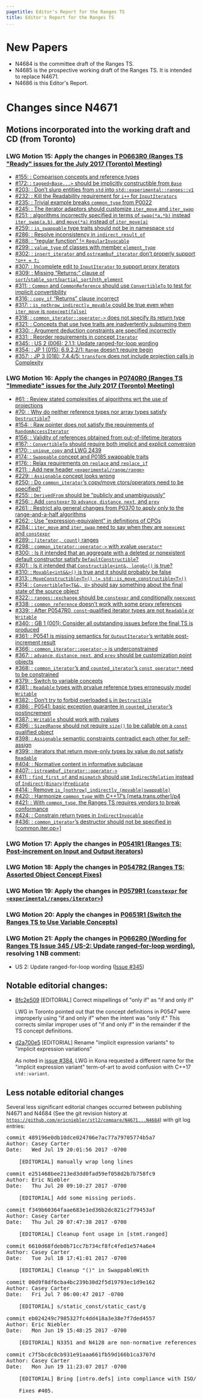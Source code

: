 ```yaml
---
pagetitle: Editor's Report for the Ranges TS
title: Editor's Report for the Ranges TS
...
```


# New Papers

* N4684 is the committee draft of the Ranges TS.
* N4685 is the prospective working draft of the Ranges TS. It is intended to replace N4671.
* N4686 is this Editor's Report.

# Changes since N4671
## Motions incorporated into the working draft and CD (from Toronto)
### LWG Motion 15: Apply the changes in [P0663R0 (Ranges TS "Ready" issues for the July 2017 (Toronto) Meeting)](http://wg21.link/P0663R0)
* [#155: : Comparison concepts and reference types](https://github.com/ericniebler/stl2/issues/155)
* [#172: : `tagged<Base...>` should be implicitly constructible from `Base`](https://github.com/ericniebler/stl2/issues/172)
* [#203: : Don’t slurp entities from `std` into `std::experimental::ranges::v1`](https://github.com/ericniebler/stl2/issues/203)
* [#232: : Kill the Readability requirement for `i++` for `InputIterators`](https://github.com/ericniebler/stl2/issues/232)
* [#235: : Trivial example breaks `common_type` from P0022](https://github.com/ericniebler/stl2/issues/235)
* [#245: : The iterator adaptors should customize `iter_move` and `iter_swap`](https://github.com/ericniebler/stl2/issues/245)
* [#251: : algorithms incorrectly specified in terms of `swap(*a,*b)` instead `iter_swap(a,b)`, and `move(*a)` instead of `iter_move(a)`](https://github.com/ericniebler/stl2/issues/251)
* [#259: : `is_swappable` type traits should not be in namespace `std`](https://github.com/ericniebler/stl2/issues/259)
* [#286: : Resolve inconsistency in `indirect_result_of`](https://github.com/ericniebler/stl2/issues/286)
* [#288: : “regular function” != `RegularInvocable`](https://github.com/ericniebler/stl2/issues/288)
* [#299: : `value_type` of classes with member `element_type`](https://github.com/ericniebler/stl2/issues/299)
* [#302: : `insert_iterator` and `ostreambuf_iterator` don’t properly support `*o++ = t;`](https://github.com/ericniebler/stl2/issues/302)
* [#307: : Incomplete edit to `InputIterator` to support proxy iterators](https://github.com/ericniebler/stl2/issues/307)
* [#309: : Missing “Returns:” clause of `sort`/`stable_sort`/`partial_sort`/`nth_element`](https://github.com/ericniebler/stl2/issues/309)
* [#311: : `Common` and `CommonReference` should use `ConvertibleTo` to test for implicit convertibility](https://github.com/ericniebler/stl2/issues/311)
* [#316: : `copy_if` “Returns” clause incorrect](https://github.com/ericniebler/stl2/issues/316)
* [#317: : `is_nothrow_indirectly_movable` could be true even when `iter_move` is `noexcept(false)`](https://github.com/ericniebler/stl2/issues/317)
* [#318: : `common_iterator::operator->` does not specify its return type](https://github.com/ericniebler/stl2/issues/318)
* [#321: : Concepts that use type traits are inadvertently subsuming them](https://github.com/ericniebler/stl2/issues/321)
* [#330: : Argument deduction constraints are specified incorrectly](https://github.com/ericniebler/stl2/issues/330)
* [#331: : Reorder requirements in concept `Iterator`](https://github.com/ericniebler/stl2/issues/331)
* [#345: : US 2 (006): 2.1.1: Update ranged-for-loop wording](https://github.com/ericniebler/stl2/issues/345)
* [#354: : JP 1 (015): 6.9.2.2/1: `Range` doesn’t require begin](https://github.com/ericniebler/stl2/issues/354)
* [#357: : JP 3 (018): 7.4.4/5: `transform` does not include projection calls in Complexity](https://github.com/ericniebler/stl2/issues/357)

### LWG Motion 16: Apply the changes in [P0740R0 (Ranges TS "Immediate" issues for the July 2017 (Toronto) Meeting)](http://wg21.link/P0740R0)
* [#61: : Review stated complexities of algorithms wrt the use of projections](https://github.com/ericniebler/stl2/issues/61)
* [#70: : Why do neither reference types nor array types satisfy `Destructible`?](https://github.com/ericniebler/stl2/issues/70)
* [#154: : Raw pointer does not satisfy the requirements of `RandomAccessIterator`](https://github.com/ericniebler/stl2/issues/154)
* [#156: : Validity of references obtained from out-of-lifetime iterators](https://github.com/ericniebler/stl2/issues/156)
* [#167: : `ConvertibleTo` should require both implicit and explicit conversion](https://github.com/ericniebler/stl2/issues/167)
* [#170: : `unique_copy` and LWG 2439](https://github.com/ericniebler/stl2/issues/170)
* [#174: : `Swappable` concept and P0185 swappable traits](https://github.com/ericniebler/stl2/issues/174)
* [#176: : Relax requirements on `replace` and `replace_if`](https://github.com/ericniebler/stl2/issues/176)
* [#211: : Add new header `<experimental/range/range>`](https://github.com/ericniebler/stl2/issues/211)
* [#229: : `Assignable` concept looks wrong](https://github.com/ericniebler/stl2/issues/229)
* [#250: : Do `common_iterator`’s copy/move ctors/operators need to be specified?](https://github.com/ericniebler/stl2/issues/250)
* [#255: : `DerivedFrom` should be “publicly and unambiguously”](https://github.com/ericniebler/stl2/issues/255)
* [#256: : Add `constexpr` to `advance`, `distance`, `next`, and `prev`](https://github.com/ericniebler/stl2/issues/256)
* [#261: : Restrict alg.general changes from P0370 to apply only to the range-and-a-half algorithms](https://github.com/ericniebler/stl2/issues/261)
* [#262: : Use "expression-equivalent" in definitions of CPOs](https://github.com/ericniebler/stl2/issues/262)
* [#284: : `iter_move` and `iter_swap` need to say when they are `noexcept` and `constexpr`](https://github.com/ericniebler/stl2/issues/284)
* [#289: : `[iterator, count)` ranges](https://github.com/ericniebler/stl2/issues/289)
* [#298: : `common_iterator::operator->` with xvalue `operator*`](https://github.com/ericniebler/stl2/issues/298)
* [#300: : Is it intended that an aggregate with a deleted or nonexistent default constructor satisfy `DefaultConstructible`?](https://github.com/ericniebler/stl2/issues/300)
* [#301: : Is it intended that `Constructible<int&, long&>()` is true?](https://github.com/ericniebler/stl2/issues/301)
* [#310: : `Movable<int&&>()` is true and it should probably be false](https://github.com/ericniebler/stl2/issues/310)
* [#313: : `MoveConstructible<T>() != std::is_move_constructible<T>()`](https://github.com/ericniebler/stl2/issues/313)
* [#314: : `ConvertibleTo<T&&, U>` should say something about the final state of the source object](https://github.com/ericniebler/stl2/issues/314)
* [#322: : `ranges::exchange` should be `constexpr` and conditionally `noexcept`](https://github.com/ericniebler/stl2/issues/322)
* [#338: : `common_reference` doesn’t work with some proxy references](https://github.com/ericniebler/stl2/issues/338)
* [#339: : After P0547R0, `const`-qualified iterator types are not `Readable` or `Writable`](https://github.com/ericniebler/stl2/issues/339)
* [#340: : GB 1 (001): Consider all outstanding issues before the final TS is produced](https://github.com/ericniebler/stl2/issues/340)
* [#361: : P0541 is missing semantics for `OutputIterator`’s writable post-increment result](https://github.com/ericniebler/stl2/issues/361)
* [#366: : `common_iterator::operator->` is underconstrained](https://github.com/ericniebler/stl2/issues/366)
* [#367: : `advance`, `distance`, `next`, and `prev` should be customization point objects](https://github.com/ericniebler/stl2/issues/367)
* [#368: : `common_iterator`’s and `counted_iterator`’s `const operator*` need to be constrained](https://github.com/ericniebler/stl2/issues/368)
* [#379: : Switch to variable concepts](https://github.com/ericniebler/stl2/issues/379)
* [#381: : `Readable` types with prvalue reference types erroneously model `Writable`](https://github.com/ericniebler/stl2/issues/381)
* [#382: : Don’t try to forbid overloaded `&` in `Destructible`](https://github.com/ericniebler/stl2/issues/382)
* [#386: : P0541: basic exception guarantee in `counted_iterator`’s postincrement](https://github.com/ericniebler/stl2/issues/386)
* [#387: : `Writable` should work with rvalues](https://github.com/ericniebler/stl2/issues/387)
* [#396: : `SizedRange` should not require `size()` to be callable on a `const` qualified object](https://github.com/ericniebler/stl2/issues/396)
* [#398: : `Assignable` semantic constraints contradict each other for self-assign](https://github.com/ericniebler/stl2/issues/398)
* [#399: : iterators that return move-only types by value do not satisfy `Readable`](https://github.com/ericniebler/stl2/issues/399)
* [#404: : Normative content in informative subclause](https://github.com/ericniebler/stl2/issues/404)
* [#407: : `istreambuf_iterator::operator->`](https://github.com/ericniebler/stl2/issues/407)
* [#411: : `find_first_of` and `mismatch` should use `IndirectRelation` instead of `Indirect(Binary)Predicate`](https://github.com/ericniebler/stl2/issues/411)
* [#414: : Remove `is_[nothrow]_indirectly_(movable|swappable)`](https://github.com/ericniebler/stl2/issues/414)
* [#420: : Harmonize `common_type` with C++17’s [meta.trans.other]/p4](https://github.com/ericniebler/stl2/issues/420)
* [#421: : With `common_type`, the Ranges TS requires vendors to break conformance](https://github.com/ericniebler/stl2/issues/421)
* [#424: : Constrain return types in `IndirectInvocable`](https://github.com/ericniebler/stl2/issues/424)
* [#436: : `common_iterator`’s destructor should not be specified in [common.iter.op=]](https://github.com/ericniebler/stl2/issues/436)

### LWG Motion 17: Apply the changes in [P0541R1 (Ranges TS: Post-increment on Input and Output iterators)](http://wg21.link/P0541R1)
### LWG Motion 18: Apply the changes in [P0547R2 (Ranges TS: Assorted Object Concept Fixes)](http://wg21.link/P0547R2)
### LWG Motion 19: Apply the changes in [P0579R1 (`constexpr` for `<experimental/ranges/iterator>`)](http://wg21.link/P0579R1)
### LWG Motion 20: Apply the changes in [P0651R1 (Switch the Ranges TS to Use Variable Concepts)](http://wg21.link/P0651R1)
### LWG Motion 21: Apply the changes in [P0662R0 (Wording for Ranges TS Issue 345 / US-2: Update ranged-for-loop wording)](http://wg21.link/P0662R0), resolving 1 NB comment:
* US 2: Update ranged-for-loop wording ([Issue #345](https://github.com/ericniebler/stl2/issues/345))

## Notable editorial changes:
  * [8fc2e509](https://github.com/ericniebler/stl2/commit/8fc2e50999da233246cd1a765007d0de4893fc91) [EDITORIAL] Correct mispellings of "only if" as "if and only if"

    LWG in Toronto pointed out that the concept definitions in P0547 were improperly using "if and only if" when the intent was "only if." This corrects similar improper uses of "if and only if" in the remainder if the TS concept definitions.

  * [d2a700e5](https://github.com/ericniebler/stl2/commit/d2a700e5da9870b70b437da0cea0d39f537c6b71) [EDITORIAL] Rename "implicit expression variants" to "implicit expression variations"

    As noted in [issue #384](https://github.com/ericniebler/stl2/issues/384), LWG in Kona requested a different name for the "implicit expression variant" term-of-art to avoid confusion with C++17 `std::variant`.

## Less notable editorial changes

Several less significant editorial changes occurred between publishing N4671 and N4684 (See the git revision history at [`https://github.com/ericniebler/stl2/compare/N4671...N4684`](https://github.com/ericniebler/stl2/compare/N4671...N4684)) with git log entries:

<pre>
commit 489196e0db10dce024706e7ac77a79705774b5a7
Author: Casey Carter <Casey@Carter.net>
Date:   Wed Jul 19 20:01:56 2017 -0700

    [EDITORIAL] manually wrap long lines

commit e251468bee213ed3dd0fad59ef058d2b7b758fc9
Author: Eric Niebler <eniebler@boost.org>
Date:   Thu Jul 20 09:10:27 2017 -0700

    [EDITORIAL] Add some missing periods.

commit f349b60364faae683e1ed36b2dc821c2f79453af
Author: Casey Carter <Casey@Carter.net>
Date:   Thu Jul 20 07:47:38 2017 -0700

    [EDITORIAL] Cleanup font usage in [stmt.ranged]

commit 6610d68fdeb0b71cc7b734cf8fc4fed1e574a6e4
Author: Casey Carter <Casey@Carter.net>
Date:   Tue Jul 18 17:41:01 2017 -0700

    [EDITORIAL] Cleanup "()" in SwappableWith

commit 00d9f8df6cba4bc239b30d2f5d19793ec1d9e162
Author: Casey Carter <Casey@Carter.net>
Date:   Fri Jul 7 06:00:47 2017 -0700

    [EDITORIAL] s/static_const/static_cast/g

commit eb024249c7985327fc4dd418a3e38e7f7ded4557
Author: Eric Niebler <eniebler@boost.org>
Date:   Mon Jun 19 15:48:25 2017 -0700

    [EDITORIAL] N3351 and N4128 are non-normative references, move to bib; fixes #391

commit c7f5bcdc0cb931e91aaa661fb59d166b1ca3707d
Author: Casey Carter <Casey@Carter.net>
Date:   Mon Jun 19 11:23:07 2017 -0700

    [EDITORIAL] Bring [intro.defs] into compliance with ISO/IEC directives part 2 section 16.5

    Fixes #405.
</pre>
